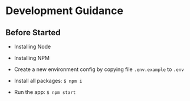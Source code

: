 # Development Guidance #

## Before Started ##
* Installing Node
* Installing NPM

* Create a new environment config by copying file `.env.example` to `.env`

* Install all packages:
`$ npm i `

* Run the app:
`$ npm start`